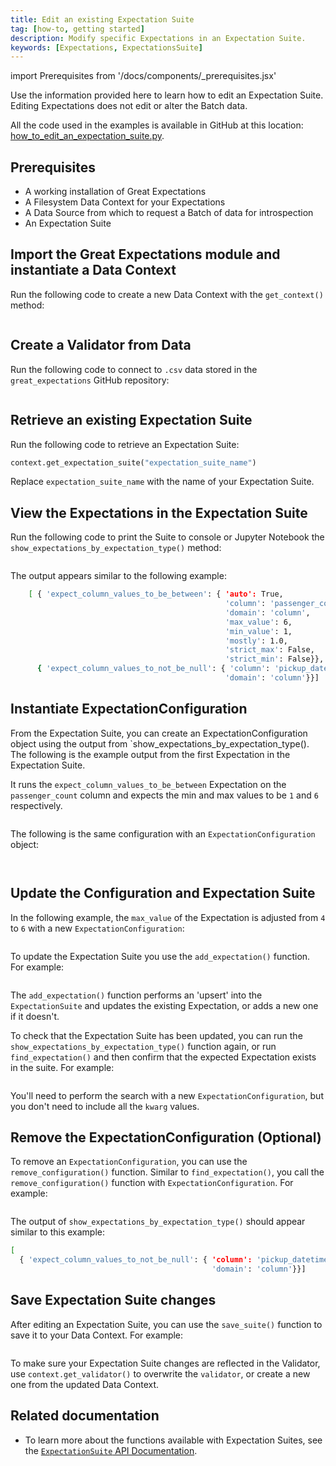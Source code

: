 ```yaml
---
title: Edit an existing Expectation Suite 
tag: [how-to, getting started]
description: Modify specific Expectations in an Expectation Suite.
keywords: [Expectations, ExpectationsSuite]
---
```


import Prerequisites from '/docs/components/_prerequisites.jsx'

Use the information provided here to learn how to edit an Expectation Suite. Editing Expectations does not edit or alter the Batch data.

All the code used in the examples is available in GitHub at this location: [how_to_edit_an_expectation_suite.py](https://github.com/great-expectations/great_expectations/blob/develop/tests/integration/docusaurus/expectations/how_to_edit_an_expectation_suite.py).


## Prerequisites

<Prerequisites>

- A working installation of Great Expectations
- A Filesystem Data Context for your Expectations
- A Data Source from which to request a Batch of data for introspection
- An Expectation Suite

</Prerequisites> 

## Import the Great Expectations module and instantiate a Data Context

Run the following code to create a new Data Context with the `get_context()` method:

```python name="tests/integration/docusaurus/expectations/how_to_edit_an_expectation_suite get_context"
```

## Create a Validator from Data 

Run the following code to connect to `.csv` data stored in the `great_expectations` GitHub repository:

```python name="tests/integration/docusaurus/expectations/how_to_edit_an_expectation_suite create_validator"
```

## Retrieve an existing Expectation Suite 

Run the following code to retrieve an Expectation Suite:

```python
context.get_expectation_suite("expectation_suite_name")
```
Replace `expectation_suite_name` with the name of your Expectation Suite.

## View the Expectations in the Expectation Suite

Run the following code to print the Suite to console or Jupyter Notebook the `show_expectations_by_expectation_type()` method:

```python name="tests/integration/docusaurus/expectations/how_to_edit_an_expectation_suite show_suite"
```

The output appears similar to the following example: 

```bash 
    [ { 'expect_column_values_to_be_between': { 'auto': True,
                                                'column': 'passenger_count',
                                                'domain': 'column',
                                                'max_value': 6,
                                                'min_value': 1,
                                                'mostly': 1.0,
                                                'strict_max': False,
                                                'strict_min': False}},
      { 'expect_column_values_to_not_be_null': { 'column': 'pickup_datetime',
                                                'domain': 'column'}}]
```

## Instantiate ExpectationConfiguration 

From the Expectation Suite, you can create an ExpectationConfiguration object using the output from `show_expectations_by_expectation_type(). The following is the example output from the first Expectation in the Expectation Suite. 

It runs the `expect_column_values_to_be_between` Expectation on the `passenger_count` column and expects the min and max values to be `1` and `6` respectively. 

```python name="tests/integration/docusaurus/expectations/how_to_edit_an_expectation_suite example_dict_1"
```

The following is the same configuration with an `ExpectationConfiguration` object:  

```python name="tests/integration/docusaurus/expectations/how_to_edit_an_expectation_suite import_expectation_configuration"
```
```python name="tests/integration/docusaurus/expectations/how_to_edit_an_expectation_suite example_configuration_1"
```

## Update the Configuration and Expectation Suite

In the following example, the `max_value` of the Expectation is adjusted from `4` to `6` with a new `ExpectationConfiguration`: 

```python name="tests/integration/docusaurus/expectations/how_to_edit_an_expectation_suite updated_configuration"
```

To update the Expectation Suite you use the `add_expectation()` function. For example:

```python name="tests/integration/docusaurus/expectations/how_to_edit_an_expectation_suite add_configuration"
```
The `add_expectation()` function performs an 'upsert' into the `ExpectationSuite` and updates the existing Expectation, or adds a new one if it doesn't.

To check that the Expectation Suite has been updated, you can run the `show_expectations_by_expectation_type()` function again, or run `find_expectation()` and then confirm that the expected Expectation exists in the suite. For example:

```python name="tests/integration/docusaurus/expectations/how_to_edit_an_expectation_suite find_configuration"
```

You'll need to perform the search with a new `ExpectationConfiguration`, but you don't need to include all the `kwarg` values.

## Remove the ExpectationConfiguration (Optional)

To remove an `ExpectationConfiguration`, you can use the `remove_configuration()` function. Similar to `find_expectation()`, you call the `remove_configuration()` function with `ExpectationConfiguration`. For example:

```python name="tests/integration/docusaurus/expectations/how_to_edit_an_expectation_suite remove_configuration"
```

The output of `show_expectations_by_expectation_type()` should appear similar to this example: 

```bash 
[ 
  { 'expect_column_values_to_not_be_null': { 'column': 'pickup_datetime',
                                             'domain': 'column'}}]
```

## Save Expectation Suite changes

After editing an Expectation Suite, you can use the `save_suite()` function to save it to your Data Context. For example:

```python name="tests/integration/docusaurus/expectations/how_to_edit_an_expectation_suite save_suite"
```
To make sure your Expectation Suite changes are reflected in the Validator, use `context.get_validator()` to overwrite the `validator`, or create a new one from the updated Data Context.

## Related documentation

- To learn more about the functions available with Expectation Suites, see the [`ExpectationSuite` API Documentation](https://docs.greatexpectations.io/docs/reference/api/core/ExpectationSuite_class). 


